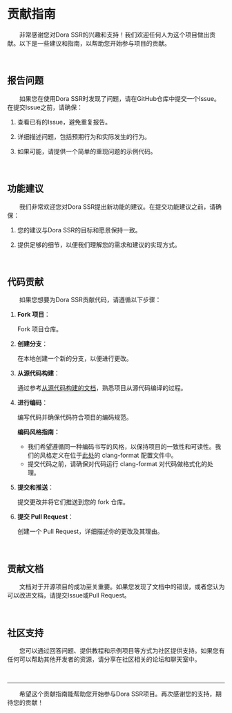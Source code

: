 # 贡献指南

&emsp;&emsp;非常感谢您对Dora SSR的兴趣和支持！我们欢迎任何人为这个项目做出贡献。以下是一些建议和指南，以帮助您开始参与项目的贡献。

<br>

## 报告问题

&emsp;&emsp;如果您在使用Dora SSR时发现了问题，请在GitHub仓库中提交一个Issue。在提交Issue之前，请确保：

1. 查看已有的Issue，避免重复报告。

2. 详细描述问题，包括预期行为和实际发生的行为。

3. 如果可能，请提供一个简单的重现问题的示例代码。

<br>

## 功能建议

&emsp;&emsp;我们非常欢迎您对Dora SSR提出新功能的建议。在提交功能建议之前，请确保：

1. 您的建议与Dora SSR的目标和愿景保持一致。

2. 提供足够的细节，以便我们理解您的需求和建议的实现方式。

<br>

## 代码贡献

&emsp;&emsp;如果您想要为Dora SSR贡献代码，请遵循以下步骤：

1. **Fork 项目**：

   Fork 项目仓库。

2. **创建分支**：

   在本地创建一个新的分支，以便进行更改。

3. **从源代码构建**：

   通过参考[从源代码构建的文档](https://dora-ssr.net/zh-Hans/docs/tutorial/dev-configuration)，熟悉项目从源代码编译的过程。

4. **进行编码**：

   编写代码并确保代码符合项目的编码规范。

   **编码风格指南：**

   - 我们希望遵循同一种编码书写的风格，以保持项目的一致性和可读性。我们的风格定义在位于[此处](Tools/Format/.clang-format)的 clang-format 配置文件中。
   - 提交代码之前，请确保对代码运行 clang-format 对代码做格式化的处理。

5. **提交和推送**：

   提交更改并将它们推送到您的 fork 仓库。

6. **提交 Pull Request**：

   创建一个 Pull Request，详细描述你的更改及其理由。

<br>

## 贡献文档

&emsp;&emsp;文档对于开源项目的成功至关重要。如果您发现了文档中的错误，或者您认为可以改进文档，请提交Issue或Pull Request。

<br>

## 社区支持

&emsp;&emsp;您可以通过回答问题、提供教程和示例项目等方式为社区提供支持。如果您有任何可以帮助其他开发者的资源，请分享在社区相关的论坛和聊天室中。

<br>

------

&emsp;&emsp;希望这个贡献指南能帮助您开始参与Dora SSR项目。再次感谢您的支持，期待您的贡献！